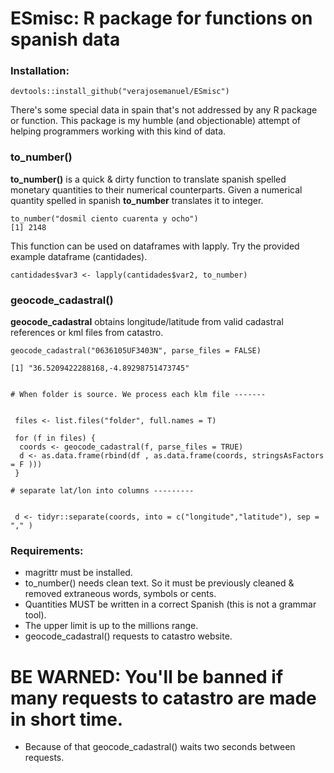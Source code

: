 # ESmisc: R package for functions on spanish data

### Installation: ###

 ```
devtools::install_github("verajosemanuel/ESmisc")
```

There's some special data in spain that's not addressed by any R package or function.
This package is my humble (and objectionable) attempt of helping programmers working with this kind of data.

### to_number() ###
**to_number()** is a quick & dirty function to translate spanish spelled monetary quantities to their numerical counterparts.
Given a numerical quantity spelled in spanish **to_number** translates it to integer.

```
to_number("dosmil ciento cuarenta y ocho")
[1] 2148
```
This function can be used on dataframes with lapply. Try the provided example dataframe (cantidades).
```
cantidades$var3 <- lapply(cantidades$var2, to_number)
```

### geocode_cadastral() ###
**geocode_cadastral** obtains longitude/latitude from valid cadastral references or kml files from catastro.

```
geocode_cadastral("0636105UF3403N", parse_files = FALSE)

[1] "36.5209422288168,-4.89298751473745"


# When folder is source. We process each klm file -------


 files <- list.files("folder", full.names = T)

 for (f in files) {
  coords <- geocode_cadastral(f, parse_files = TRUE)
  d <- as.data.frame(rbind(df , as.data.frame(coords, stringsAsFactors = F )))
 }

# separate lat/lon into columns ---------


 d <- tidyr::separate(coords, into = c("longitude","latitude"), sep = "," )
```


### Requirements: 
- magrittr must be installed.
- to_number() needs clean text. So it must be previously cleaned & removed extraneous words, symbols or cents. 
- Quantities MUST be written in a correct Spanish (this is not a grammar tool).
- The upper limit is up to the millions range. 
- geocode_cadastral() requests to catastro website. 

# BE WARNED: You'll be banned if many requests to catastro are made in short time. #
- Because of that geocode_cadastral() waits two seconds between requests.




